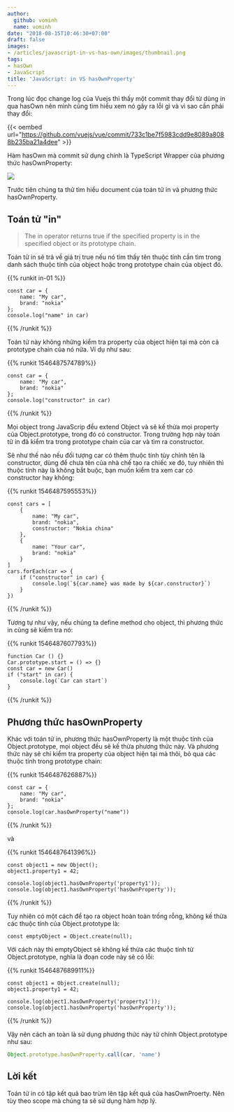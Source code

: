 ```yaml
---
author:
  github: vominh
  name: vominh
date: "2018-08-15T10:46:30+07:00"
draft: false
images:
- /articles/javascript-in-vs-has-own/images/thumbnail.png
tags:
- hasOwn
- JavaScript
title: 'JavaScript: in VS hasOwnProperty'
---
```


Trong lúc đọc change log của Vuejs thì thấy một commit thay đổi từ dùng in qua hasOwn nên mình cũng tìm hiểu xem nó gây ra lỗi gì và vì sao cần phải thay đổi:

{{< oembed url="https://github.com/vuejs/vue/commit/733c1be7f5983cdd9e8089a8088b235ba21a4dee" >}}

Hàm hasOwn mà commit sử dụng chính là TypeScript Wrapper của phương thức hasOwnProperty:

![](/articles/javascript-in-vs-has-own/images/01.png)

Trước tiên chúng ta thử tìm hiểu document của toán tử in và phương thức hasOwnProperty.

## Toán tử "in"

> The in operator returns true if the specified property is in the specified object or its prototype chain.

Toán tử in sẽ trả về giá trị true nếu nó tìm thấy tên thuộc tính cần tìm trong danh sách thuộc tính của object hoặc trong prototype chain của object đó.

{{% runkit in-01 %}}
```
const car = {
    name: "My car",
    brand: "nokia"
};
console.log("name" in car)
```
{{% /runkit %}}

Toán tử này không những kiểm tra property của object hiện tại mà còn cả prototype chain của nó nữa. Ví dụ như sau:

{{% runkit 1546487574789%}}
```
const car = {
    name: "My car",
    brand: "nokia"
};
console.log("constructor" in car)
```
{{% /runkit %}}

Mọi object trong JavaScrip đều extend Object và sẽ kế thừa mọi property của Object.prototype, trong đó có constructor. Trong trường hợp này toán tử in đã kiểm tra trong prototype chain của car và tìm ra constructor.

Sẽ như thế nào nếu đối tượng car có thêm thuộc tính tùy chỉnh tên là constructor, dùng để chưa tên của nhà chế tạo ra chiếc xe đó, tuy nhiên thì thuộc tính này là không bắt buộc, bạn muốn kiểm tra xem car có constructor hay không:

{{% runkit 1546487595553%}}
```
const cars = [
    {
        name: "My car",
        brand: "nokia",
        constructor: "Nokia china"
    },
    {
        name: "Your car",
        brand: "nokia"
    }
]
cars.forEach(car => {
    if ("constructor" in car) {
        console.log(`${car.name} was made by ${car.constructor}`)
    }
})
```
{{% /runkit %}}

Tương tự như vậy, nếu chúng ta define method cho object, thì phương thức in cũng sẽ kiểm tra nó:

{{% runkit 1546487607793%}}
```
function Car () {}
Car.prototype.start = () => {}
const car = new Car()
if ("start" in car) {
    console.log(`Car can start`)
}
```
{{% /runkit %}}

## Phương thức hasOwnProperty

Khác với toán tử in, phương thức hasOwnProperty là một thuộc tính của Object.prototype, mọi object đều sẽ kế thừa phương thức này. Và phương thức này sẽ chỉ kiểm tra property của object hiện tại mà thôi, bỏ qua các thuộc tính trong prototype chain:

{{% runkit 1546487626887%}}
```
const car = {
    name: "My car",
    brand: "nokia"
};
console.log(car.hasOwnProperty("name"))
```
{{% /runkit %}}

và

{{% runkit 1546487641396%}}
```
const object1 = new Object();
object1.property1 = 42;

console.log(object1.hasOwnProperty('property1'));
console.log(object1.hasOwnProperty('hasOwnProperty'));
```
{{% /runkit %}}

Tuy nhiên có một cách để tạo ra object hoàn toàn trống rỗng, không kế thừa các thuộc tính của Object.prototype là:

```
const emptyObject = Object.create(null);
```

Với cách này thì emptyObject sẽ không kế thừa các thuộc tính từ Object.prototype, nghĩa là đoạn code này sẽ có lỗi:

{{% runkit 1546487689911%}}
```
const object1 = Object.create(null);
object1.property1 = 42;

console.log(object1.hasOwnProperty('property1'));
console.log(object1.hasOwnProperty('hasOwnProperty'));
```
{{% /runkit %}}

Vậy nên cách an toàn là sử dụng phương thức này từ chính Object.prototype như sau:

```javascript
Object.prototype.hasOwnProperty.call(car, 'name')
```

## Lời kết

Toán tử in có tập kết quả bao trùm lên tập kết quả của hasOwnProerty. Nên tùy theo scope mà chúng ta sẽ sử dụng hàm hợp lý.
